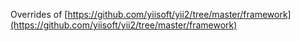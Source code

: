 Overrides of [https://github.com/yiisoft/yii2/tree/master/framework](https://github.com/yiisoft/yii2/tree/master/framework)